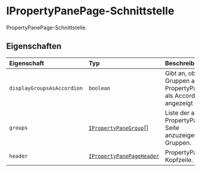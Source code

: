 # <a name="ipropertypanepage-interface"></a>IPropertyPanePage-Schnittstelle







PropertyPanePage-Schnittstelle.




## <a name="properties"></a>Eigenschaften

| Eigenschaft     | Typ   | Beschreibung|
|:-------------|:-------|:-----------|
|`displayGroupsAsAccordion`      | `boolean` | Gibt an, ob die Gruppen auf der PropertyPanePage als Accordion angezeigt werden. |
|`groups`      | [`IPropertyPaneGroup`](../sp-webpart-base/ipropertypanegroup.md)[] | Liste der auf der PropertyPane-Seite anzuzeigenden Gruppen. |
|`header`      | [`IPropertyPanePageHeader`](../sp-webpart-base/ipropertypanepageheader.md) | PropertyPane-Kopfzeile. |






